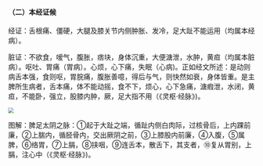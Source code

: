 #### （二）本经证候

经证：舌根痛、僵硬，大腿及膝关节内侧肿胀、发冷，足大趾不能运用（均属本经病）。

脏证：不欲食，嗳气，腹胀，痞块，身体沉重，大便溏泄，水肿，黄疸（均属本脏病）。呕吐、胃痛（胃病）。心烦，心下痛，失眠（心病)。正如经文所述：是动则病舌本强，食则呕，胃脘痛，腹胀善噫，得后与气，则快然如衰，身体皆重。是主脾所生病者，舌本痛，体不能动摇，食不下，烦心，心下急痛，溏瘕泄，水闭，黄疸，不能卧，强立，股膝内肿，厥，足大指不用（《灵枢·经脉》)。

<img src="img/图40.jpg" style="zoom: 67%;" />

图解：脾足太阴之脉：①起于大趾之端，循趾内侧白肉际，过核骨后，上内踝前廉，②上腨内，循胫骨内，交出厥阴之前，③上膝股内前廉，④入腹，⑤属脾，⑥络胃，⑦上膈，⑧挟咽，⑨连舌本，散舌下，其支者，⑩复从胃别，上膈，注心中（《灵枢·经脉》)。

